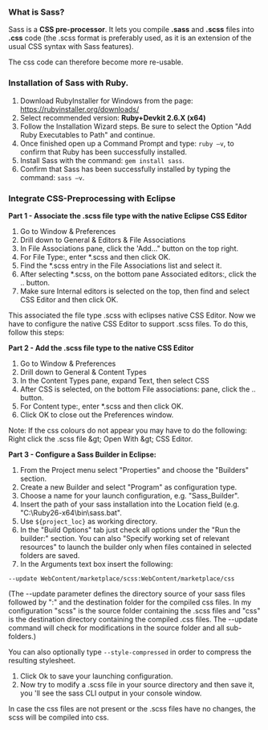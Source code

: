 ### **What is Sass?**

Sass is a **CSS pre-processor**. It lets you compile **.sass** and **.scss** files into **.css** code (the .scss format is preferably used, as it is an extension of the usual CSS syntax with Sass features).

The css code can therefore become more re-usable.

### **Installation of Sass with Ruby.**

1. Download RubyInstaller  for Windows from the page: https://rubyinstaller.org/downloads/
2. Select recommended version: **Ruby+Devkit 2.6.X (x64)**
3. Follow the Installation Wizard steps. Be sure to select the Option &quot;Add Ruby Executables to Path&quot; and continue.
4. Once finished open up a Command Prompt and type: `ruby –v`, to confirm that Ruby has been successfully installed.
5. Install Sass with the command: `gem install sass`.
6. Confirm that Sass has been successfully installed by typing the command: `sass –v`.

### **Integrate CSS-Preprocessing with Eclipse**

**Part 1 - Associate the .scss file type with the native Eclipse CSS Editor**

1. Go to Window &amp; Preferences
2. Drill down to General &amp; Editors &amp; File Associations
3. In File Associations pane, click the &#39;Add...&quot; button on the top right.
4. For File Type:, enter \*.scss and then click OK.
5. Find the \*.scss entry in the File Associations list and select it.
6. After selecting \*.scss, on the bottom pane Associated editors:, click the .. button.
7. Make sure Internal editors is selected on the top, then find and select CSS Editor and then click OK.

This associated the file type .scss with eclipses native CSS Editor. Now we have to configure the native CSS Editor to support .scss files. To do this, follow this steps:

**Part 2 - Add the .scss file type to the native CSS Editor**

1. Go to Window &amp; Preferences
2. Drill down to General &amp; Content Types
3. In the Content Types pane, expand Text, then select CSS
4. After CSS is selected, on the bottom File associations: pane, click the .. button.
5. For Content type:, enter \*.scss and then click OK.
6. Click OK to close out the Preferences window.

Note: If the css colours do not appear you may have to do the following: Right click the .scss file \&gt; Open With \&gt; CSS Editor.

**Part 3 - Configure a Sass Builder in Eclipse:**

1. From the Project menu select &quot;Properties&quot; and choose the &quot;Builders&quot; section.
2. Create a new Builder and select &quot;Program&quot; as configuration type.
3. Choose a name for your launch configuration, e.g. &quot;Sass\_Builder&quot;.
4. Insert the path of your sass installation into the Location field (e.g. &quot;C:\Ruby26-x64\bin\sass.bat&quot;.
5. Use `${project_loc}` as working directory.
6. In the &quot;Build Options&quot; tab just check all options under the &quot;Run the builder:&quot; section. You can also &quot;Specify working set of relevant resources&quot; to launch the builder only when files contained in selected folders are saved.
7. In the Arguments text box insert the following:

`--update WebContent/marketplace/scss:WebContent/marketplace/css`

 (The --update parameter defines the directory source of your sass files followed by &quot;:&quot; and the destination folder for the compiled css files. In my configuration &quot;scss&quot; is the source folder containing the .scss files and &quot;css&quot; is the destination directory containing the compiled .css files. The --update command will check for modifications in the source folder and all sub-folders.)

You can also optionally type `--style-compressed` in order to compress the resulting stylesheet.

1. Click Ok to save your launching configuration.
2. Now try to modify a .scss file in your source directory and then save it, you 'll see the sass CLI output in your console window.

In case the css files are not present or the .scss files have no changes, the scss will be compiled into css.

